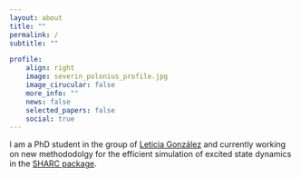 ```yaml
---
layout: about
title: ""
permalink: / 
subtitle: ""

profile:
    align: right
    image: severin_polonius_profile.jpg
    image_cirucular: false
    more_info: ""
    news: false
    selected_papers: false
    social: true
---
```


I am a PhD student in the group of [Leticia González](https://theochem.univie.ac.at/) and currently working on new
methododolgy for the efficient simulation of excited state dynamics in the [SHARC package](https://sharc-md.org/).

